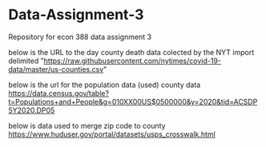 # Data-Assignment-3
Repository for econ 388 data assignment 3

below is the URL to the day county death data colected by the NYT
import delimited "https://raw.githubusercontent.com/nytimes/covid-19-data/master/us-counties.csv"

below is the url for the population data (used) county data
https://data.census.gov/table?t=Populations+and+People&g=010XX00US$0500000&y=2020&tid=ACSDP5Y2020.DP05

below is data used to merge zip code to county
https://www.huduser.gov/portal/datasets/usps_crosswalk.html
